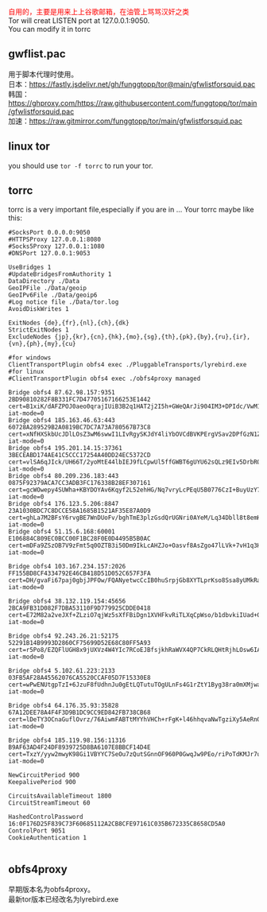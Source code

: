 <font color=red> 自用的，主要是用来上上谷歌邮箱，在油管上骂骂汉奸之类</font> <br>
Tor will creat LISTEN port at 127.0.0.1:9050.<br>
You can modify it in torrc<br>
## gwflist.pac
用于脚本代理时使用。<br>
日本：https://fastly.jsdelivr.net/gh/funggtopp/tor@main/gfwlistforsquid.pac<br>
韩国：https://ghproxy.com/https://raw.githubusercontent.com/funggtopp/tor/main/gfwlistforsquid.pac<br>
加速：https://raw.gitmirror.com/funggtopp/tor/main/gfwlistforsquid.pac<br>
## linux tor
you should use <code>tor -f torrc</code> to run your tor.

## torrc
torrc is a very important file,especially if you are in ...
Your torrc maybe like this:

```
#SocksPort 0.0.0.0:9050
#HTTPSProxy 127.0.0.1:8080
#Socks5Proxy 127.0.0.1:1080
#DNSPort 127.0.0.1:9053

UseBridges 1
#UpdateBridgesFromAuthority 1
DataDirectory ./Data
GeoIPFile ./Data/geoip
GeoIPv6File ./Data/geoip6
#Log notice file ./Data/tor.log
AvoidDiskWrites 1

ExitNodes {de},{fr},{nl},{ch},{dk}
StrictExitNodes 1
ExcludeNodes {jp},{kr},{cn},{hk},{mo},{sg},{th},{pk},{by},{ru},{ir},{vn},{ph},{my},{cu}

#for windows
ClientTransportPlugin obfs4 exec ./PluggableTransports/lyrebird.exe
#for linux
#ClientTransportPlugin obfs4 exec ./obfs4proxy managed

Bridge obfs4 87.62.98.157:9351 2BD90810282F8B331FC7D47705167166253E1442 cert=B1xiK/dAFZPOJ0aeo0qrajIUiB3B2q1HAT2j2I5h+GWeQArJi904IM3+DPIdc/VwM1jlMg iat-mode=0
Bridge obfs4 185.163.46.63:443 60728A289529B2A0819BC7DC7A73A780567B73C8 cert=xNfHXSkbUcJDlLOsZ3wM6swwI1LIvRgySKJdY4liYbOVCdBVKPErgVSav2DPfGzN1ZpxJQ iat-mode=0
Bridge obfs4 195.201.14.15:37361 3BECEABD174AE41C5CCC17254A40DD24EC5372CD cert=vlSA6qJIck/UH66T/2yoMtE44lbIEJ9fLCpwUl5ffGWBT6gUYU62sQLz9EIv5DrbROm1Og iat-mode=0
Bridge obfs4 80.209.236.183:443 0875F92379ACA7CC3ADB3FC176338B28EF307161 cert=gcWOwepy4SUWha+KBYDOYAv6Kqyf2L52ehHG/Nq7vryLcPEqU5B0776CzI+BuyUzY7JqFg iat-mode=0
Bridge obfs4 176.123.5.206:8847 23A1030BDC7C8DCCE58A1685B1521AF35E87A0D9 cert=ghLa7M2BFsY6rvgBE7WnDUoFv/bghTmE3plzGsdQrUGNri0AYeM/Lq34Dbll8t8emH0EPQ iat-mode=0
Bridge obfs4 51.15.6.168:60001 E106884C809EC0BCC00F1BC28F0E0D4495B5B0AC cert=mDFa9ZSzOB7V9zFmt5q0OZTB3i50Dm9IkLcAHZJo+Oasvf8AsZgo47lLVk+7vH1q3Hrkfw iat-mode=0

Bridge obfs4 103.167.234.157:2026 FF155BD8CF4334792E46CB418D51D052C657F3FA cert=DH/gvaFi67paj0gbjJPFOw/FQANyetwcCcIB0huSrpjGb8XYTLprKso8Ssa8yUMkRaQUGw iat-mode=0

Bridge obfs4 38.132.119.154:45656 2BCA9FB31D082F7DBA53110F9D779925CDDE0418 cert=E72M82a2veJXf+ZLziO7qjWz5sXfFBiDgn1XVHFkvRiTLXqCpWso/b1dbvkiIUad+O8bOQ iat-mode=0

Bridge obfs4 92.243.26.21:52175 52291B14B9993D2860CF75699D52E68C80FF5A93 cert=r5Po8/EZQFlUGH8x9jUXVz4W4YIc7RCoEJBfsjkhRaWVX4QP7CkRLQHtRjhLOsw6IArtTA iat-mode=0

Bridge obfs4 5.102.61.223:2133 03FB5AF28A45562076CA5520CCAF05D7F15330E8 cert=wPwENUtgpTzI+6JzuF8fUdhnJu0gEtLQTutuTOgULnFs4G1rZtY1Byg38ra0mXMjwaovZA iat-mode=0

Bridge obfs4 64.176.35.93:35828 67A12DEE78A4F4F3D9B1DC9CC9ED842FB738CB68 cert=lDeTY3OCnaGuflOvrz/76AiwmFABTtMYYhVHCh+rFgK+l46hhqvaNwTgziXy5AeRnOaZRA iat-mode=0

Bridge obfs4 185.119.98.156:11316 B9AF63AD4F24DF8939725D8BA6107E8BBCF14D4E cert=TxzY/yyw2mwyK98Gi1VBYYC7SeOu7zQutSGnnOF960P0GwqJw9PEo/riPoTdKMJr7uUlNw iat-mode=0

NewCircuitPeriod 900
KeepalivePeriod 900

CircuitsAvailableTimeout 1800
CircuitStreamTimeout 60

HashedControlPassword 16:0F176D25F839C73F60685112A2CB8CFE97161C035B672335C8658CD5A0
ControlPort 9051
CookieAuthentication 1


```

## obfs4proxy
早期版本名为obfs4proxy。<br>
最新tor版本已经改名为lyrebird.exe

